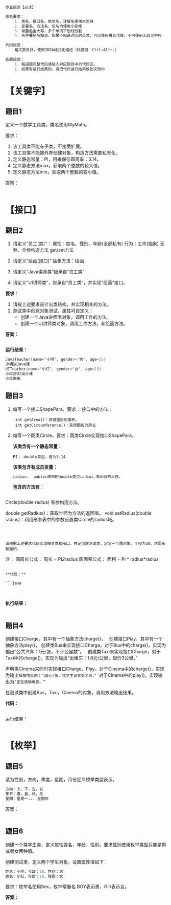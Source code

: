 ```java
作业规范【必读】

命名要求：
	1. 类名，接口名，枚举名，注解名使用大驼峰
	2. 变量名，方法名，包名均使用小驼峰
	3. 常量名全大写，多个单词下划线分割
	4. 名字要见名知意，如果不知道对应的英文，可以使用拼音代替。不可使用无意义字符
  
代码规范：
	格式要良好，使用IDEA格式化缩进（快捷键：Ctrl+Alt+L）
  
答题规范：
	1. 每道题完整代码请贴入对应题目中的代码区。
    2. 如果有运行结果的，请把代码运行结果放到文档中
```



# 【关键字】

## 题目1

定义一个数学工具类，类名使用MyMath。

要求：

1. 该工具类不能有子类，不接受扩展。
2. 该工具类不能被外界创建对象，构造方法需要私有化。
3. 定义静态常量：PI，用来保存圆周率：3.14。
4. 定义静态方法max，获取两个整数的较大值。
5. 定义静态方法min，获取两个整数的较小值。



答案：

```java

```



# 【接口】

## 题目2

1. 请定义“员工(类)”：
   属性：姓名、性别、年龄(全部私有)
   行为：工作(抽象)
   无参、全参构造方法
   get/set方法

2. 请定义“绘画(接口)”
   抽象方法：绘画
3. 请定义“Java讲师类”继承自“员工类”
4. 请定义”UI讲师类”，继承自“员工类”，并实现“绘画”接口。

**要求**：

1. 请按上述要求设计出类结构，并实现相关的方法。
2. 测试类中创建对象测试，属性可自定义：
   - 创建一个Java讲师类对象，调用工作的方法。
   - 创建一个UI讲师类对象，调用工作方法，和绘画方法。

**答案：**

```java

```



**运行结果：**

```java
JavaTeacher{name='小明', gender='男', age=25}
小明讲Java课
UITeacher{name='小红', gender='女', age=18}
小红讲UI设计课
小红画画
```





## 题目3

1. 编写一个接口ShapePara，要求： 接口中的方法：

   ```
    int getArea()：获得图形的面积。
    int getCircumference()：获得图形的周长
   ```

2. 编写一个圆类Circle，要求：圆类Circle实现接口ShapePara。

   **该类含有一个静态常量：**

   ```
   PI： double类型，值为3.14
   ```

   **该类包含有成员变量：**

   ```java
   radius:	public修饰的double类型radius,表示圆的半径。
   ```
   
   **包含的方法有：**

   ```java
Circle(double radius) 有参构造方法。
     
   double getRadius()：获取半径为方法的返回值。
   void setRadius(double  radius)：利用形参表中的参数设置类Circle的radius域。
   ```



请根据上述要求代码实现相关类和接口，并定创建测试类，定义一个圆对象。半径为10，求周长和面积。

```
注：
圆周长公式： 周长 = PI*2*radius
圆面积公式： 面积 = PI * radius*radius
```

**代码：**

```java

```

​		

**执行结果：**

```

```



## 题目4

创建接口Charge，其中有一个抽象方法charge()， 
创建接口Play，其中有一个抽象方法play()，
创建类Bus来实现接口Charge，对于Bus中的charge()，实现为输出“公共汽车：1元/张，不计公里数”。 
创建类Taxi来实现接口Charge，对于Taxi中的charge()，实现为输出“出租车：1.6元/公里，起价3公里。” 

声明类Cinema来同时实现接口Charge，Play。对于Cinema中的charge()，实现为输出`解放电影院：“30元/张，凭学生证享受半价。”` 对于Cinema中的play()。实现输出为`“正在放映电影。“` 

在测试类中创建Bus，Taxi，Cinema的对象，调用方法输出结果。



**代码：**

```java

```



运行结果：

```java

```





# 【枚举】

## 题目5

请为性别，方向，季度，星期，月份定义枚举类型表示。

```java
方向：上，下，左，右
季节：春，夏，秋，冬
星期：星期一....星期日
```



答案：

```java

```





## 题目6

创建一个类学生类，定义属性姓名，年龄，性别。要求性别使用枚举类型只能是男或者女两种值。

创建测试类，定义两个学生对象，设置属性值如下：

```java
姓名：小明，年龄：18，性别：男
姓名：小红，年龄：19，性别：女
```

要求：枚举名使用Sex，枚举常量名 BOY表示男，Girl表示女。



**答案：**

```java

```
